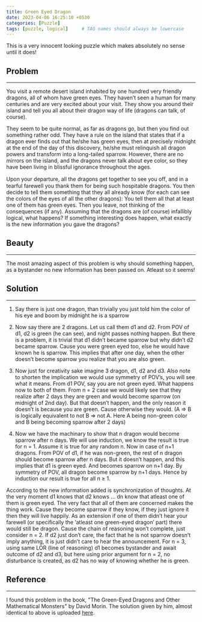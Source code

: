 ```yaml
---
title: Green Eyed Dragon
date: 2023-04-06 16:25:10 +0530
categories: [Puzzle]
tags: [puzzle, logical]     # TAG names should always be lowercase
---
```


This is a very innocent looking puzzle which makes absolutely no sense until it does!
<!--more-->

## Problem

---

You visit a remote desert island inhabited by one hundred very friendly dragons, all of whom have green eyes. They haven’t seen a human for many centuries and are very excited about your visit. They show you around their island and tell you all about their dragon way of life (dragons can talk, of course).

They seem to be quite normal, as far as dragons go, but then you find out something rather odd. They have a rule on the island that states that if a dragon ever finds out that he/she has green eyes, then at precisely midnight at the end of the day of this discovery, he/she must relinquish all dragon powers and transform into a long-tailed sparrow. However, there are no mirrors on the island, and the dragons never talk about eye color, so they have been living in blissful ignorance throughout the ages. 

Upon your departure, all the dragons get together to see you oﬀ, and in a tearful farewell you thank them for being such hospitable dragons. You then decide to tell them something that they all already know (for each can see the colors of the eyes of all the other dragons): You tell them all that at least one of them has green eyes. Then you leave, not thinking of the consequences (if any). Assuming that the dragons are (of course) infallibly logical, what happens? If something interesting does happen, what exactly is the new information you gave the dragons?

## Beauty

---

The most amazing aspect of this problem is why should something happen, as a bystander no new information has been passed on. Atleast so it seems!

## Solution

---

1. Say there is just one dragon, than trivially you just told him the color of his eye and boom by midnight he is a sparrow

2. Now say there are 2 dragons. Let us call them d1 and d2. From POV of d1, d2 is green (he can see), and night passes nothing happen. But there is a problem, it is trivial that d1 didn’t became sparrow but why didn’t d2 became sparrow. Cause you were green eyed too, else he would have known he is sparrow. This implies that after one day, when the other doesn’t become sparrow you realize that you are also green. 

3. Now just for creativity sake imagine 3 dragon, d1, d2 and d3. Also note to shorten the implication we would use symmetry of POV’s, you will see what it means. From d1 POV, say you are not green eyed. What happens now to both of them. From n = 2 case we would likely see that they realize after 2 days they are green and would become sparrow (on midnight of 2nd day). But that doesn’t happen, and the only reason it doesn’t is because you are green. Cause otherwise they would. (A ⇒ B is logically equivalent to not B ⇒ not A. Here A being non-green color and B being becoming sparrow after 2 days)

4. Now we have the machinary to show that n dragon would become sparrow after n days. We will use induction, we know the result is true for n = 1. Assume it is true for any random n. Now in case of n+1 dragons. From POV of d1, if he was non-green, the rest of n dragon should become sparrow after n days. But it doesn’t happen, and this implies that d1 is green eyed. And becomes sparrow on n+1 day. By symmetry of POV, all dragon become sparrow by n+1 days. Hence by induction our result is true for all n ≥ 1.

According to the new information added is synchronization of thoughts. At the very moment d1 knows that d2 knows … dn know that atleast one of them is green eyed. The very fact that all of them are concerned makes the thing work. Cause they become sparrow if they know, if they just ignore it then they will live happily. As an extension if one of them didn’t hear your farewell (or specifically the ‘atleast one green-eyed dragon’ part) there would still be dragon. Cause the chain of reasoning won’t complete, just consider n = 2. If d2 just don’t care, the fact that he is not sparrow doesn’t imply anything, it is just didn’t care to hear the announcement. For n = 3, using same LOR (line of reasoning) d1 becomes bystander and await outcome of d2 and d3, but here using prior argument for n = 2, no disturbance is created, as d2 has no way of knowing whether he is green.

## Reference

---

I found this problem in the book, "The Green-Eyed Dragons and Other Mathematical Monsters" by David Morin. The solution given by him, almost identical to above is uploaded [here](https://www.physics.harvard.edu/files/sol2.pdf).
